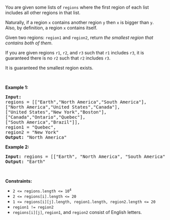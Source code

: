 <p>You are given some lists of <code>regions</code> where the first region of each list includes all other regions in that list.</p>

<p>Naturally, if a region <code>x</code> contains another region <code>y</code> then <code>x</code> is bigger than <code>y</code>. Also, by definition, a region <code>x</code> contains itself.</p>

<p>Given two regions: <code>region1</code> and <code>region2</code>, return <em>the smallest region that contains both of them</em>.</p>

<p>If you are given regions <code>r1</code>, <code>r2</code>, and <code>r3</code> such that <code>r1</code> includes <code>r3</code>, it is guaranteed there is no <code>r2</code> such that <code>r2</code> includes <code>r3</code>.</p>

<p>It is guaranteed the smallest region exists.</p>

<p>&nbsp;</p>
<p><strong class="example">Example 1:</strong></p>

<pre>
<strong>Input:
</strong>regions = [[&quot;Earth&quot;,&quot;North America&quot;,&quot;South America&quot;],
[&quot;North America&quot;,&quot;United States&quot;,&quot;Canada&quot;],
[&quot;United States&quot;,&quot;New York&quot;,&quot;Boston&quot;],
[&quot;Canada&quot;,&quot;Ontario&quot;,&quot;Quebec&quot;],
[&quot;South America&quot;,&quot;Brazil&quot;]],
region1 = &quot;Quebec&quot;,
region2 = &quot;New York&quot;
<strong>Output:</strong> &quot;North America&quot;
</pre>

<p><strong class="example">Example 2:</strong></p>

<pre>
<strong>Input:</strong> regions = [[&quot;Earth&quot;, &quot;North America&quot;, &quot;South America&quot;],[&quot;North America&quot;, &quot;United States&quot;, &quot;Canada&quot;],[&quot;United States&quot;, &quot;New York&quot;, &quot;Boston&quot;],[&quot;Canada&quot;, &quot;Ontario&quot;, &quot;Quebec&quot;],[&quot;South America&quot;, &quot;Brazil&quot;]], region1 = &quot;Canada&quot;, region2 = &quot;South America&quot;
<strong>Output:</strong> &quot;Earth&quot;
</pre>

<p>&nbsp;</p>
<p><strong>Constraints:</strong></p>

<ul>
	<li><code>2 &lt;= regions.length &lt;= 10<sup>4</sup></code></li>
	<li><code>2 &lt;= regions[i].length &lt;= 20</code></li>
	<li><code>1 &lt;= regions[i][j].length, region1.length, region2.length &lt;= 20</code></li>
	<li><code>region1 != region2</code></li>
	<li><code>regions[i][j]</code>, <code>region1</code>, and <code>region2</code> consist of English letters.</li>
</ul>
